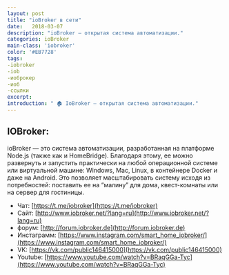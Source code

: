 ```yaml
---
layout: post
title: "ioBroker в сети"
date:   2018-03-07
description: "ioBroker — открытая система автоматизации."
categories: ioBroker
main-class: 'iobroker'
color: '#EB7728'
tags:
-iobroker
-iob 
-иоброкер
-иоб 
-ссылки 
excerpt:
introduction: " 🏠 IoBroker — открытая система автоматизации."
---
```


## IOBroker:
ioBroker — это система автоматизации, разработанная на платформе Node.js (также как и HomeBridge). Благодаря этому, ее можно развернуть и запустить практически на любой операционной системе или виртуальной машине: Windows, Mac, Linux, в контейнере Docker и даже на Android. Это позволяет масштабировать систему исходя из потребностей: поставить ее на “малину” для дома, квест-комнаты или на сервер для гостиницы.

* Чат: [https://t.me/iobroker](https://t.me/iobroker)
* Сайт: [http://www.iobroker.net/?lang=ru](http://www.iobroker.net/?lang=ru)
* форум: [http://forum.iobroker.de](http://forum.iobroker.de)
* Инстаграмм: [https://www.instagram.com/smart_home_iobroker/](https://www.instagram.com/smart_home_iobroker/)
* VK: [https://vk.com/public146415000](https://vk.com/public146415000)
* Youtube: [https://www.youtube.com/watch?v=BRaqGGa-Tyc](https://www.youtube.com/watch?v=BRaqGGa-Tyc)
